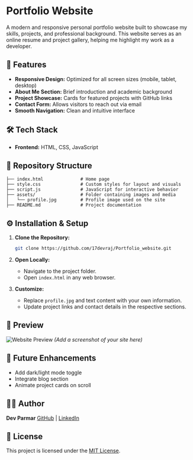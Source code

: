 # Portfolio Website

A modern and responsive personal portfolio website built to showcase my skills, projects, and professional background. This website serves as an online resume and project gallery, helping me highlight my work as a developer.

## 🌟 Features

* **Responsive Design:** Optimized for all screen sizes (mobile, tablet, desktop)
* **About Me Section:** Brief introduction and academic background
* **Project Showcase:** Cards for featured projects with GitHub links
* **Contact Form:** Allows visitors to reach out via email
* **Smooth Navigation:** Clean and intuitive interface

## 🛠️ Tech Stack

* **Frontend:** HTML, CSS, JavaScript

## 📂 Repository Structure

```
├── index.html              # Home page
├── style.css               # Custom styles for layout and visuals
├── script.js               # JavaScript for interactive behavior
├── assets/                 # Folder containing images and media
│   └── profile.jpg         # Profile image used on the site
├── README.md               # Project documentation
```

## ⚙️ Installation & Setup

1. **Clone the Repository:**

   ```bash
   git clone https://github.com/17devraj/Portfolio_website.git
   ```

2. **Open Locally:**

   * Navigate to the project folder.
   * Open `index.html` in any web browser.

3. **Customize:**

   * Replace `profile.jpg` and text content with your own information.
   * Update project links and contact details in the respective sections.

## 📸 Preview

![Website Preview](assets/preview.png) *(Add a screenshot of your site here)*

## 🔮 Future Enhancements

* Add dark/light mode toggle
* Integrate blog section
* Animate project cards on scroll

## 👨‍💻 Author

**Dev Parmar**
[GitHub](https://github.com/17devraj) | [LinkedIn](https://linkedin.com/in/yourprofile)

## 📝 License

This project is licensed under the [MIT License](LICENSE).
